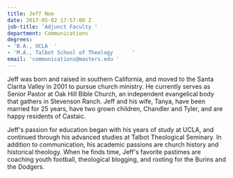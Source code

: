 ```yaml
---
title: Jeff Noe
date: 2017-05-02 17:57:00 Z
job-title: 'Adjunct Faculty '
department: Communications
degrees:
- 'B.A., UCLA  '
- 'M.A., Talbot School of Theology      '
email: 'communications@masters.edu '
---
```


Jeff was born and raised in southern California, and moved to the Santa Clarita Valley in 2001 to pursue church ministry.  He currently serves as Senior Pastor at Oak Hill Bible Church, an independent evangelical body that gathers in Stevenson Ranch.  Jeff and his wife, Tanya, have been married for 25 years, have two grown children, Chandler and Tyler, and are happy residents of Castaic.

Jeff's passion for education began with his years of study at UCLA, and continued through his advanced studies at Talbot Theological Seminary.  In addition to communication, his academic passions are church history and historical theology.  When he finds time,  Jeff's favorite pastimes are coaching youth football, theological blogging, and rooting for the Burins and the Dodgers.